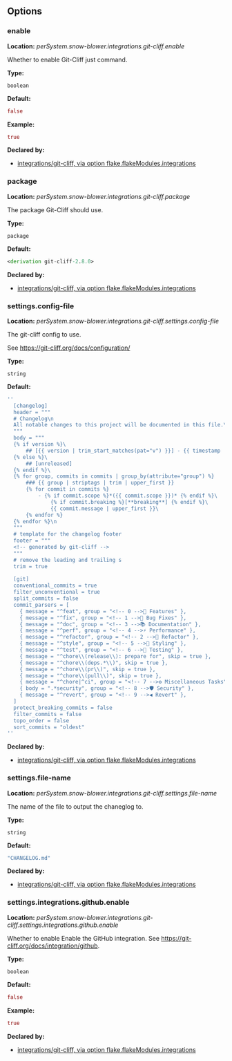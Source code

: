 ## Options

### enable

**Location:** *perSystem.snow-blower.integrations.git-cliff.enable*

Whether to enable Git-Cliff just command.

**Type:**

`boolean`

**Default:**

```nix
false
```

**Example:**

```nix
true
```

**Declared by:**

- [integrations/git-cliff, via option flake.flakeModules.integrations](https://github.com/use-the-fork/snow-blower/tree/main/modules/integrations/git-cliff/default.nix)

### package

**Location:** *perSystem.snow-blower.integrations.git-cliff.package*

The package Git-Cliff should use.

**Type:**

`package`

**Default:**

```nix
<derivation git-cliff-2.8.0>
```

**Declared by:**

- [integrations/git-cliff, via option flake.flakeModules.integrations](https://github.com/use-the-fork/snow-blower/tree/main/modules/integrations/git-cliff/default.nix)

### settings.config-file

**Location:** *perSystem.snow-blower.integrations.git-cliff.settings.config-file*

The git-cliff config to use.

See https://git-cliff.org/docs/configuration/

**Type:**

`string`

**Default:**

```nix
''
  [changelog]
  header = """
  # Changelog\n
  All notable changes to this project will be documented in this file.\n
  """
  body = """
  {% if version %}\
      ## [{{ version | trim_start_matches(pat="v") }}] - {{ timestamp | date(format="%Y-%m-%d") }}
  {% else %}\
      ## [unreleased]
  {% endif %}\
  {% for group, commits in commits | group_by(attribute="group") %}
      ### {{ group | striptags | trim | upper_first }}
      {% for commit in commits %}
          - {% if commit.scope %}*({{ commit.scope }})* {% endif %}\
              {% if commit.breaking %}[**breaking**] {% endif %}\
              {{ commit.message | upper_first }}\
      {% endfor %}
  {% endfor %}\n
  """
  # template for the changelog footer
  footer = """
  <!-- generated by git-cliff -->
  """
  # remove the leading and trailing s
  trim = true
  
  [git]
  conventional_commits = true
  filter_unconventional = true
  split_commits = false
  commit_parsers = [
    { message = "^feat", group = "<!-- 0 -->🚀 Features" },
    { message = "^fix", group = "<!-- 1 -->🐛 Bug Fixes" },
    { message = "^doc", group = "<!-- 3 -->📚 Documentation" },
    { message = "^perf", group = "<!-- 4 -->⚡ Performance" },
    { message = "^refactor", group = "<!-- 2 -->🚜 Refactor" },
    { message = "^style", group = "<!-- 5 -->🎨 Styling" },
    { message = "^test", group = "<!-- 6 -->🧪 Testing" },
    { message = "^chore\\(release\\): prepare for", skip = true },
    { message = "^chore\\(deps.*\\)", skip = true },
    { message = "^chore\\(pr\\)", skip = true },
    { message = "^chore\\(pull\\)", skip = true },
    { message = "^chore|^ci", group = "<!-- 7 -->⚙️ Miscellaneous Tasks" },
    { body = ".*security", group = "<!-- 8 -->🛡️ Security" },
    { message = "^revert", group = "<!-- 9 -->◀️ Revert" },
  ]
  protect_breaking_commits = false
  filter_commits = false
  topo_order = false
  sort_commits = "oldest"
''
```

**Declared by:**

- [integrations/git-cliff, via option flake.flakeModules.integrations](https://github.com/use-the-fork/snow-blower/tree/main/modules/integrations/git-cliff/default.nix)

### settings.file-name

**Location:** *perSystem.snow-blower.integrations.git-cliff.settings.file-name*

The name of the file to output the chaneglog to.

**Type:**

`string`

**Default:**

```nix
"CHANGELOG.md"
```

**Declared by:**

- [integrations/git-cliff, via option flake.flakeModules.integrations](https://github.com/use-the-fork/snow-blower/tree/main/modules/integrations/git-cliff/default.nix)

### settings.integrations.github.enable

**Location:** *perSystem.snow-blower.integrations.git-cliff.settings.integrations.github.enable*

Whether to enable Enable the GitHub integration. See https://git-cliff.org/docs/integration/github.

**Type:**

`boolean`

**Default:**

```nix
false
```

**Example:**

```nix
true
```

**Declared by:**

- [integrations/git-cliff, via option flake.flakeModules.integrations](https://github.com/use-the-fork/snow-blower/tree/main/modules/integrations/git-cliff/default.nix)
